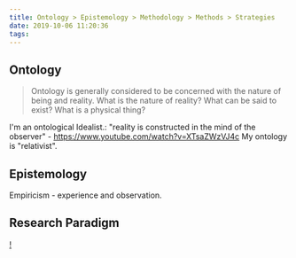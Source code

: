 ```yaml
---
title: Ontology > Epistemology > Methodology > Methods > Strategies
date: 2019-10-06 11:20:36
tags:
---
```


## Ontology

> Ontology is generally considered to be concerned with the nature of being and reality. What is the nature of reality? What can be said to exist? What is a physical thing?

I'm an ontological Idealist.: "reality is constructed in the mind of the observer" - <https://www.youtube.com/watch?v=XTsaZWzVJ4c>
My ontology is "relativist".

## Epistemology

Empiricism - experience and observation.

## Research Paradigm

[!](/images/research_paradigms.png)
